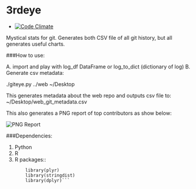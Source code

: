 # 3rdeye
* [![Code Climate](https://codeclimate.com/github/sqor/3rdeye/badges/gpa.svg)](https://codeclimate.com/github/sqor/3rdeye)

Mystical stats for git.  Generates both CSV file of all git history, but all generates useful charts.

###How to use:

A.  import and play with log_df DataFrame or log_to_dict (dictionary of log)
B.  Generate csv metadata:

  ./giteye.py ../web ~/Desktop

This generates metadata about the web repo and outputs csv file to:  
  ~/Desktop/web_git_metadata.csv

This also generates a PNG report of top contributors as show below:

![PNG Report](http://s13.postimg.org/ty6ipfetz/elixir_git_metadata_csv_Page_1.jpg)

###Dependencies:

1.  Python
2.  R 
3.  R packages::  
      ``` library("ggplot2")
          library(plyr)
          library(stringdist)
          library(dplyr)```
